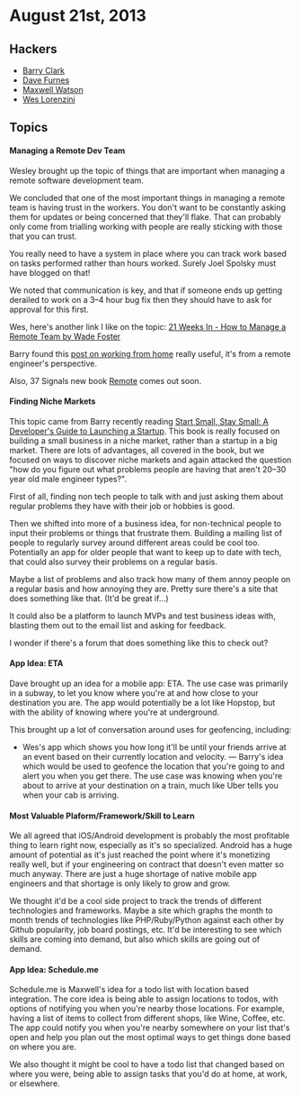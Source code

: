 
# August 21st, 2013

## Hackers

* [Barry Clark](https://twitter.com/baznyc)
* [Dave Furnes](https://twitter.com/dfurnes)
* [Maxwell Watson](https://twitter.com/mmwtsn)
* [Wes Lorenzini](https://twitter.com/wes321)

## Topics

#### Managing a Remote Dev Team

Wesley brought up the topic of things that are important when managing a remote software development team. 

We concluded that one of the most important things in managing a remote team is having trust in the workers. You don't want to be constantly asking them for updates or being concerned that they'll flake. That can probably only come from trialling working with people are really sticking with those that you can trust. 

You really need to have a system in place where you can track work based on tasks performed rather than hours worked. Surely Joel Spolsky must have blogged on that!

We noted that communication is key, and that if someone ends up getting derailed to work on a 3–4 hour bug fix then they should have to ask for approval for this first. 

Wes, here's another link I like on the topic: [21 Weeks In - How to Manage a Remote Team by Wade Foster](https://zapier.com/blog/how-manage-remote-team/)

Barry found this [post on working from home](http://lifehacker.com/the-beginners-guide-to-working-from-home-733412770) really useful, it's from a remote engineer's perspective. 

Also, 37 Signals new book [Remote](http://37signals.com/remote) comes out soon.

#### Finding Niche Markets

This topic came from Barry recently reading [Start Small, Stay Small: A Developer's Guide to Launching a Startup](http://www.amazon.com/Start-Small-Stay-Developers-Launching/dp/0615373968/). This book is really focused on building a small business in a niche market, rather than a startup in a big market. There are lots of advantages, all covered in the book, but we focused on ways to discover niche markets and again attacked the question "how do you figure out what problems people are having that aren't 20–30 year old male engineer types?". 

First of all, finding non tech people to talk with and just asking them about regular problems they have with their job or hobbies is good.

Then we shifted into more of a business idea, for non-technical people to input their problems or things that frustrate them. Building a mailing list of people to regularly survey around different areas could be cool too. Potentially an app for older people that want to keep up to date with tech, that could also survey their problems on a regular basis.  

Maybe a list of problems and also track how many of them annoy people on a regular basis and how annoying they are. Pretty sure there's a site that does something like that. (It'd be great if...)

It could also be a platform to launch MVPs and test business ideas with, blasting them out to the email list and asking for feedback. 

I wonder if there's a forum that does something like this to check out?

#### App Idea: ETA

Dave brought up an idea for a mobile app: ETA. The use case was primarily in a subway, to let you know where you're at and how close to your destination you are. The app would potentially be a lot like Hopstop, but with the ability of knowing where you're at underground. 

This brought up a lot of conversation around uses for geofencing, including:

- Wes's app which shows you how long it'll be until your friends arrive at an event based on their currently location and velocity. 
— Barry's idea which would be used to geofence the location that you're going to and alert you when you get there. The use case was knowing when you're about to arrive at your destination on a train, much like Uber tells you when your cab is arriving. 

#### Most Valuable Plaform/Framework/Skill to Learn 

We all agreed that iOS/Android development is probably the most profitable thing to learn right now, especially as it's so specialized. Android has a huge amount of potential as it's just reached the point where it's monetizing really well, but if your engineering on contract that doesn't even matter so much anyway. There are just a huge shortage of native mobile app engineers and that shortage is only likely to grow and grow. 

We thought it'd be a cool side project to track the trends of different technologies and frameworks. Maybe a site which graphs the month to month trends of technologies like PHP/Ruby/Python against each other by Github popularity, job board postings, etc. It'd be interesting to see which skills are coming into demand, but also which skills are going out of demand. 

#### App Idea: Schedule.me

Schedule.me is Maxwell's idea for a todo list with location based integration. The core idea is being able to assign locations to todos, with options of notifying you when you're nearby those locations. For example, having a list of items to collect from different shops, like Wine, Coffee, etc. The app could notify you when you're nearby somewhere on your list that's open and help you plan out the most optimal ways to get things done based on where you are. 

We also thought it might be cool to have a todo list that changed based on where you were, being able to assign tasks that you'd do at home, at work, or elsewhere. 
